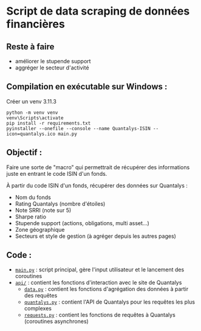 # Script de data scraping de données financières

## Reste à faire

-   améliorer le stupende support
-   aggréger le secteur d'activité

## Compilation en exécutable sur Windows :

Créer un venv 3.11.3

```Windows
python -m venv venv
venv\Scripts\activate
pip install -r requirements.txt
pyinstaller --onefile --console --name Quantalys-ISIN --icon=quantalys.ico main.py
```

## Objectif :

Faire une sorte de "macro" qui permettrait de récupérer des informations juste en entrant le code ISIN d'un fonds.

À partir du code ISIN d'un fonds, récupérer des données sur Quantalys :

-   Nom du fonds
-   Rating Quantalys (nombre d'étoiles)
-   Note SRRI (note sur 5)
-   Sharpe ratio
-   Stupende support (actions, obligations, multi asset...)
-   Zone géographique
-   Secteurs et style de gestion (à agréger depuis les autres pages)

## Code :

-   [`main.py`](/main.py) : script principal, gère l'input utilisateur et le lancement des coroutines
-   [`api/`](/api/) : contient les fonctions d'interaction avec le site de Quantalys
    -   [`data.py`](/api/data.py) : contient les fonctions d'agrégation des données à partir des requêtes
    -   [`quantalys.py`](/quantalys.py) : contient l'API de Quantalys pour les requêtes les plus complexes
    -   [`requests.py`](/requests.py) : contient les fonctions de requêtes à Quantalys (coroutines asynchrones)
